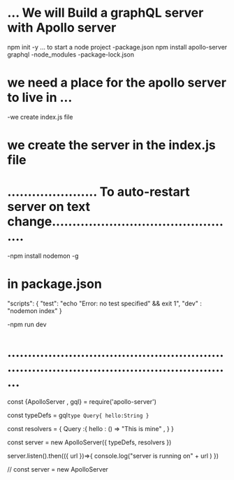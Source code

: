 


# ... We will Build a graphQL server with Apollo server

npm init -y ... to start a node project
-package.json
npm install apollo-server graphql
-node_modules
-package-lock.json

# we need a place for the apollo server to live in ...

-we create index.js file

# we create the server in the index.js file



# ...................... To auto-restart server on text change..............................................

-npm install nodemon -g

# in package.json

"scripts": {
"test": "echo \"Error: no test specified\" && exit 1",
"dev" : "nodemon index"
}

-npm run dev

# .............................................................................................................





const {ApolloServer , gql} = require('apollo-server')



const typeDefs = gql`
   type Query{
        hello:String
    }
`

const resolvers = {
    Query :{
    hello : () => "This is mine" , 
}
}


const  server = new ApolloServer({
typeDefs,
resolvers
})

server.listen().then(({ url })=>{
    console.log("server is running on" + url )
})

// const server = new ApolloServer